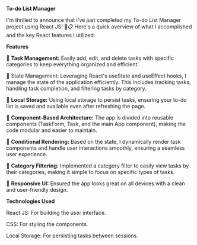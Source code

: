**To-do List Manager**

I'm thrilled to announce that I've just completed my To-do List Manager project using React JS! 🚀📋 Here's a quick overview of what I accomplished and the key React features I utilized:

**Features**

🔹 **Task Management:** Easily add, edit, and delete tasks with specific categories to keep everything organized and efficient.

🔹 State Management: Leveraging React's useState and useEffect hooks, I manage the state of the application efficiently. This includes tracking tasks, handling task completion, and filtering tasks by category.

🔹 **Local Storage:** Using local storage to persist tasks, ensuring your to-do list is saved and available even after refreshing the page.

🔹 **Component-Based Architecture:** The app is divided into reusable components (TaskForm, Task, and the main App component), making the code modular and easier to maintain.

🔹 **Conditional Rendering:** Based on the state, I dynamically render task components and handle user interactions smoothly, ensuring a seamless user experience.

🔹 **Category Filtering:** Implemented a category filter to easily view tasks by their categories, making it simple to focus on specific types of tasks.

🔹 **Responsive UI:** Ensured the app looks great on all devices with a clean and user-friendly design.

**Technologies Used**

React JS: For building the user interface.

CSS: For styling the components.

Local Storage: For persisting tasks between sessions.
